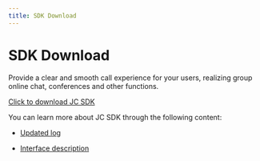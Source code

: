 ```yaml
---
title: SDK Download
---
```

# SDK Download

Provide a clear and smooth call experience for your users, realizing
group online chat, conferences and other functions.

[Click to download JC
SDK](/portal/cn/downloadsdk/download_sdk.php?filename=JC-SDK-Android-V2_1.tar.gz)

You can learn more about JC SDK through the following content:

- [Updated log](/cn/juphoon_platform/05_download/03_log.html?platform=android)

- [Interface
    description](/portal/reference/V2.1/android/)
